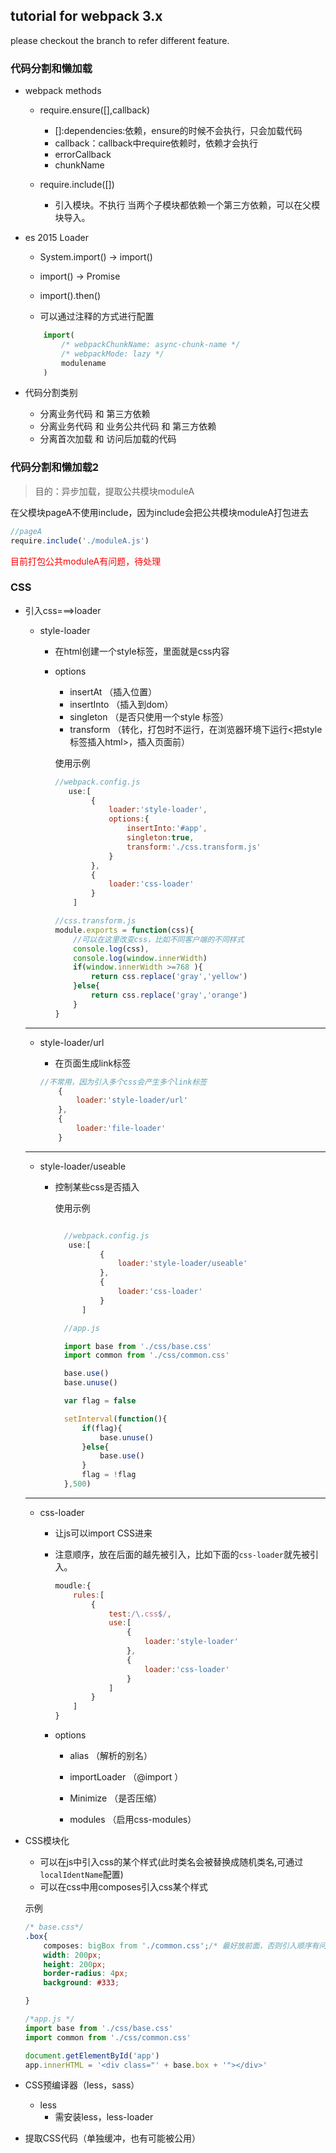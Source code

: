 ## tutorial for webpack 3.x

please checkout the branch to refer different feature.

### 代码分割和懒加载

 - webpack methods

     - require.ensure([],callback)
         - []:dependencies:依赖，ensure的时候不会执行，只会加载代码
         - callback：callback中require依赖时，依赖才会执行
         - errorCallback
         - chunkName

     - require.include([])
         - 引入模块。不执行
           当两个子模块都依赖一个第三方依赖，可以在父模块导入。

 - es 2015 Loader

     - System.import() -> import()
     - import() -> Promise
     - import().then()
    
     - 可以通过注释的方式进行配置

    ```js
        import(
            /* webpackChunkName: async-chunk-name */
            /* webpackMode: lazy */
            modulename
        )
    ```

  - 代码分割类别

     - 分离业务代码 和 第三方依赖
     - 分离业务代码 和 业务公共代码 和 第三方依赖
     - 分离首次加载 和 访问后加载的代码

### 代码分割和懒加载2

>目的：异步加载，提取公共模块moduleA

在父模块pageA不使用include，因为include会把公共模块moduleA打包进去

```js
//pageA
require.include('./moduleA.js')
```

<font color="red">目前打包公共moduleA有问题，待处理</font>


### CSS

 - 引入css===>loader

    - style-loader
         - 在html创建一个style标签，里面就是css内容

         - options
            - insertAt （插入位置）
            - insertInto （插入到dom）
            - singleton （是否只使用一个style 标签）
            - transform （转化，打包时不运行，在浏览器环境下运行<把style标签插入html>，插入页面前）
            
            使用示例


            ```js
            //webpack.config.js
               use:[
                    {
                        loader:'style-loader',
                        options:{
                            insertInto:'#app',
                            singleton:true,
                            transform:'./css.transform.js'
                        }
                    },
                    {
                        loader:'css-loader'
                    }
                ]

            //css.transform.js
            module.exports = function(css){
                //可以在这里改变css，比如不同客户端的不同样式
                console.log(css),
                console.log(window.innerWidth)
                if(window.innerWidth >=768 ){
                    return css.replace('gray','yellow')
                }else{
                    return css.replace('gray','orange')
                }
            }
            ```

    ---

    - style-loader/url

        - 在页面生成link标签
        
        ```js
        //不常用，因为引入多个css会产生多个link标签
            {
                loader:'style-loader/url'
            },
            {
                loader:'file-loader'
            }
        ```

    ---

    - style-loader/useable

        - 控制某些css是否插入

          使用示例

          ```js

            //webpack.config.js
             use:[
                    {
                        loader:'style-loader/useable'
                    },
                    {
                        loader:'css-loader'
                    }
                ]
          ```

          ```js
            //app.js

            import base from './css/base.css'
            import common from './css/common.css'

            base.use()
            base.unuse()

            var flag = false

            setInterval(function(){
                if(flag){
                    base.unuse()
                }else{
                    base.use()
                }
                flag = !flag
            },500)
          ```

    ---

    - css-loader
        - 让js可以import CSS进来

        - 注意顺序，放在后面的越先被引入，比如下面的```css-loader```就先被引入。
            
            ```js
            moudle:{
                rules:[
                    {
                        test:/\.css$/,
                        use:[
                            {
                                loader:'style-loader'
                            },
                            {
                                loader:'css-loader'
                            }
                        ]
                    }
                ]
            }
            ```
        - options
            - alias （解析的别名）

            - importLoader （@import ）

            - Minimize （是否压缩）

            - modules （启用css-modules）

 - CSS模块化

    - 可以在js中引入css的某个样式(此时类名会被替换成随机类名,可通过```localIdentName```配置)
    - 可以在css中用composes引入css某个样式

    示例

    ```css
    /* base.css*/
    .box{
        composes: bigBox from './common.css';/* 最好放前面，否则引入顺序有问题 */
        width: 200px;
        height: 200px;
        border-radius: 4px;
        background: #333;

    }
    ```

    ```js
    /*app.js */
    import base from './css/base.css'
    import common from './css/common.css'

    document.getElementById('app')
    app.innerHTML = '<div class="' + base.box + '"></div>'
    ```

 - CSS预编译器（less，sass）

    - less
        - 需安装less，less-loader

 - 提取CSS代码（单独缓冲，也有可能被公用）